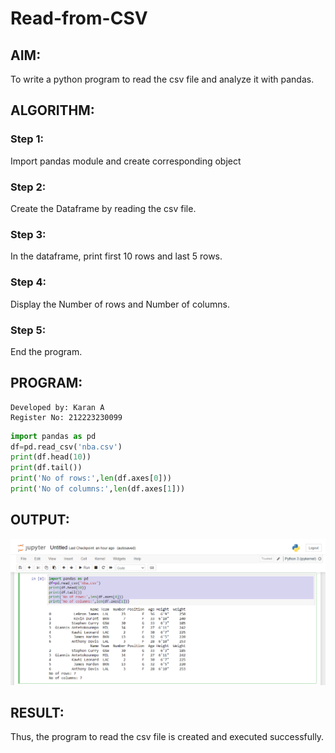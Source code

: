# Read-from-CSV

## AIM:
To write a python program to read the csv file and analyze it with pandas.
## ALGORITHM:
### Step 1:
Import pandas module and create corresponding object
### Step 2:
Create the Dataframe by reading the csv file.
### Step 3:
In the dataframe, print first 10 rows and last 5 rows.
### Step 4:
Display the Number of rows and Number of columns.
### Step 5:
End the program.
## PROGRAM:
```
Developed by: Karan A
Register No: 212223230099
```
```py
import pandas as pd
df=pd.read_csv('nba.csv')
print(df.head(10))
print(df.tail())
print('No of rows:',len(df.axes[0]))
print('No of columns:',len(df.axes[1]))
```
## OUTPUT:
![output](output.png)
## RESULT:
Thus, the program to read the csv file is created and executed successfully.
